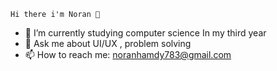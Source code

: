     Hi there i'm Noran 👋

- 🔭 I’m currently studying computer science In my third year 
- 💬 Ask me about UI/UX , problem solving
- 📫 How to reach me: noranhamdy783@gmail.com

